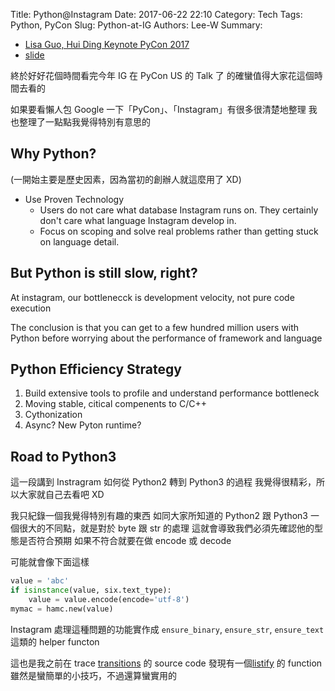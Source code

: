 Title: Python@Instagram
Date: 2017-06-22 22:10
Category: Tech
Tags: Python, PyCon
Slug: Python-at-IG
Authors: Lee-W
Summary: 


- [Lisa Guo, Hui Ding Keynote PyCon 2017](https://www.youtube.com/watch?v=66XoCk79kjM)
- [slide](https://speakerdeck.com/pycon2017/keynote-lisa-guo-and-hui-ding-python-at-instagram)
 
終於好好花個時間看完今年 IG 在 PyCon US 的 Talk 了
的確蠻值得大家花這個時間去看的

<!--more-->

如果要看懶人包
Google 一下「PyCon」、「Instagram」有很多很清楚地整理
我也整理了一點點我覺得特別有意思的

## Why Python?
(一開始主要是歷史因素，因為當初的創辦人就這麼用了 XD)

- Use Proven Technology
	- Users do not care what database Instagram runs on. They certainly don't care what language Instagram develop in.
	- Focus on scoping and solve real problems rather than getting stuck on language detail.

## But Python is still slow, right?
At instagram, our bottlenecck is development velocity, not pure code execution

The conclusion is that you can get to a few hundred million users with Python before worrying about the performance of framework and language 

## Python Efficiency Strategy
1. Build extensive tools to profile and understand performance bottleneck
2. Moving stable, citical compenents to C/C++
3. Cythonization
4. Async? New Pyton runtime?


## Road to Python3
這一段講到 Instragram 如何從 Python2 轉到 Python3 的過程
我覺得很精彩，所以大家就自己去看吧 XD

我只紀錄一個我覺得特別有趣的東西
如同大家所知道的 Python2 跟 Python3 一個很大的不同點，就是對於 byte 跟 str 的處理
這就會導致我們必須先確認他的型態是否符合預期
如果不符合就要在做 encode 或 decode

可能就會像下面這樣

```python
value = 'abc'
if isinstance(value, six.text_type):
	value = value.encode(encode='utf-8')
mymac = hamc.new(value)
```

Instagram 處理這種問題的功能實作成 `ensure_binary`, `ensure_str`, `ensure_text` 這類的 helper functon

這也是我之前在 trace [transitions](https://github.com/pytransitions/transitions) 的 source code
發現有一個[listify](https://github.com/pytransitions/transitions/blob/2cb42916affe167a8d94cdfdf56ab08b41ccd05c/transitions/core.py#L25) 的 function
雖然是蠻簡單的小技巧，不過還算蠻實用的